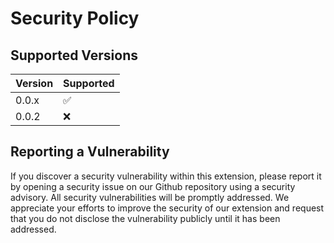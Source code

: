 # Security Policy

## Supported Versions

| Version | Supported          |
| ------- | ------------------ |
| 0.0.x   | :white_check_mark: |
| 0.0.2   | :x:                |

## Reporting a Vulnerability

If you discover a security vulnerability within this extension, please report it by opening a security issue on our Github repository using a security advisory. All security vulnerabilities will be promptly addressed.
We appreciate your efforts to improve the security of our extension and request that you do not disclose the vulnerability publicly until it has been addressed.
